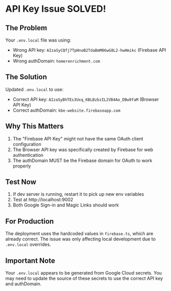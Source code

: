# API Key Issue SOLVED!

## The Problem

Your `.env.local` file was using:

- Wrong API key: `AIzaSyCQfj7TpHnoB2TdaBmM06wG8L2-hwHmikc` (Firebase API Key)
- Wrong authDomain: `homerenrichment.com`

## The Solution

Updated `.env.local` to use:

- Correct API key: `AIzaSyBhTEs3Uxq_KBLBzbzIL2VB4Ao_DBw9faM` (Browser API Key)
- Correct authDomain: `kbe-website.firebaseapp.com`

## Why This Matters

1. The "Firebase API Key" might not have the same OAuth client configuration
2. The Browser API key was specifically created by Firebase for web authentication
3. The authDomain MUST be the Firebase domain for OAuth to work properly

## Test Now

1. If dev server is running, restart it to pick up new env variables
2. Test at http://localhost:9002
3. Both Google Sign-in and Magic Links should work

## For Production

The deployment uses the hardcoded values in `firebase.ts`, which are already correct.
The issue was only affecting local development due to `.env.local` overrides.

## Important Note

Your `.env.local` appears to be generated from Google Cloud secrets. You may need to update the source of these secrets to use the correct API key and authDomain.
